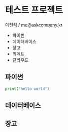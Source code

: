 # 테스트 프로젝트

이진석 / me@askcompany.kr

+ 파이썬
+ 데이터베이스
+ 장고
+ 리액트
+ 클라우드

## 파이썬

```python
print("hello world")
```

## 데이터베이스

## 장고
